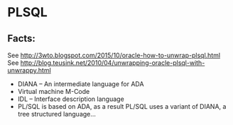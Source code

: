 # PLSQL

## Facts:

See http://3wto.blogspot.com/2015/10/oracle-how-to-unwrap-plsql.html
See http://blog.teusink.net/2010/04/unwrapping-oracle-plsql-with-unwrappy.html

* DIANA – An intermediate language for ADA
* Virtual machine M-Code
* IDL – Interface description language
* PL/SQL is based on ADA, as a result PL/SQL uses a variant
of DIANA, a tree structured language…

